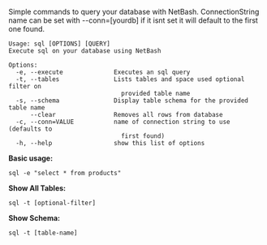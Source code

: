 Simple commands to query your database with NetBash. ConnectionString name can be set with --conn=[yourdb] if it isnt set it will default to the first one found.
    
    Usage: sql [OPTIONS] [QUERY]
    Execute sql on your database using NetBash
    
    Options:
      -e, --execute              Executes an sql query
      -t, --tables               Lists tables and space used optional filter on 
                                   provided table name
      -s, --schema               Display table schema for the provided table name
          --clear                Removes all rows from database
      -c, --conn=VALUE           name of connection string to use (defaults to 
                                   first found)
      -h, --help                 show this list of options
          
**Basic usage:**

    sql -e "select * from products"
    
**Show All Tables:**

    sql -t [optional-filter]
    
**Show Schema:**

    sql -t [table-name]